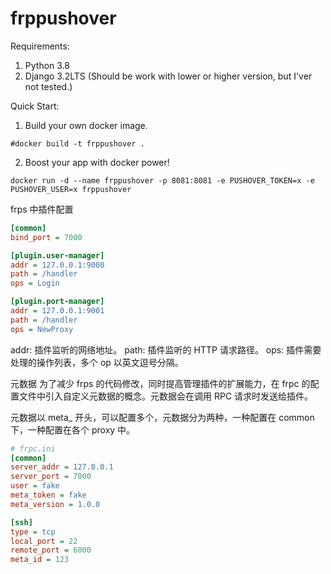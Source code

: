 # frppushover

Requirements:
1. Python 3.8
2. Django 3.2LTS (Should be work with lower or higher version, but I'ver not tested.)

Quick Start:
1. Build your own docker image.
```
#docker build -t frppushover .
```
2. Boost your app with docker power!
```
docker run -d --name frppushover -p 8081:8081 -e PUSHOVER_TOKEN=x -e PUSHOVER_USER=x frppushover
```

frps 中插件配置
```ini
[common]
bind_port = 7000

[plugin.user-manager]
addr = 127.0.0.1:9000
path = /handler
ops = Login

[plugin.port-manager]
addr = 127.0.0.1:9001
path = /handler
ops = NewProxy
```
addr: 插件监听的网络地址。 path: 插件监听的 HTTP 请求路径。 ops: 插件需要处理的操作列表，多个 op 以英文逗号分隔。


元数据
为了减少 frps 的代码修改，同时提高管理插件的扩展能力，在 frpc 的配置文件中引入自定义元数据的概念。元数据会在调用 RPC 请求时发送给插件。

元数据以 meta_ 开头，可以配置多个，元数据分为两种，一种配置在 common 下，一种配置在各个 proxy 中。
```ini
# frpc.ini
[common]
server_addr = 127.0.0.1
server_port = 7000
user = fake
meta_token = fake
meta_version = 1.0.0

[ssh]
type = tcp
local_port = 22
remote_port = 6000
meta_id = 123
```
